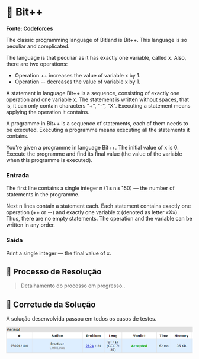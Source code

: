 # 💾 Bit++

**Fonte: [Codeforces](https://codeforces.com/problemset/problem/282/A)**

The classic programming language of Bitland is Bit++. This language is so peculiar and complicated.

The language is that peculiar as it has exactly one variable, called x. Also, there are two operations:

- Operation ++ increases the value of variable x by 1.
- Operation -- decreases the value of variable x by 1.

A statement in language Bit++ is a sequence, consisting of exactly one operation and one variable x. The statement is written without spaces, that is, it can only contain characters "+", "-", "X". Executing a statement means applying the operation it contains.

A programme in Bit++ is a sequence of statements, each of them needs to be executed. Executing a programme means executing all the statements it contains.

You're given a programme in language Bit++. The initial value of x is 0. Execute the programme and find its final value (the value of the variable when this programme is executed).

### Entrada
The first line contains a single integer n (1 ≤ n ≤ 150) — the number of statements in the programme.

Next n lines contain a statement each. Each statement contains exactly one operation (++ or --) and exactly one variable x (denoted as letter «X»). Thus, there are no empty statements. The operation and the variable can be written in any order.

### Saída
Print a single integer — the final value of x.

## 🧩 Processo de Resolução

> Detalhamento do processo em progresso..

## 📝 Corretude da Solução
A solução desenvolvida passou em todos os casos de testes.

![Accepted](img/accepted.png)